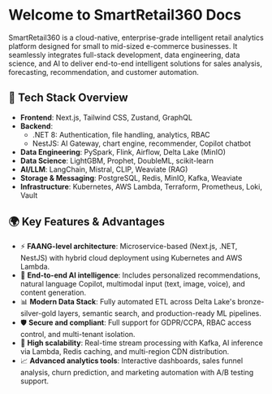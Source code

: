 # Welcome to SmartRetail360 Docs

SmartRetail360 is a cloud-native, enterprise-grade intelligent retail analytics platform designed for small to mid-sized e-commerce businesses. It seamlessly integrates full-stack development, data engineering, data science, and AI to deliver end-to-end intelligent solutions for sales analysis, forecasting, recommendation, and customer automation.

## 🔧 Tech Stack Overview

- **Frontend**: Next.js, Tailwind CSS, Zustand, GraphQL
- **Backend**:
    - .NET 8: Authentication, file handling, analytics, RBAC
    - NestJS: AI Gateway, chart engine, recommender, Copilot chatbot
- **Data Engineering**: PySpark, Flink, Airflow, Delta Lake (MinIO)
- **Data Science**: LightGBM, Prophet, DoubleML, scikit-learn
- **AI/LLM**: LangChain, Mistral, CLIP, Weaviate (RAG)
- **Storage & Messaging**: PostgreSQL, Redis, MinIO, Kafka, Weaviate
- **Infrastructure**: Kubernetes, AWS Lambda, Terraform, Prometheus, Loki, Vault

## 🌍 Key Features & Advantages

- ⚡ **FAANG-level architecture**: Microservice-based (Next.js, .NET, NestJS) with hybrid cloud deployment using Kubernetes and AWS Lambda.
- 🧠 **End-to-end AI intelligence**: Includes personalized recommendations, natural language Copilot, multimodal input (text, image, voice), and content generation.
- 📊 **Modern Data Stack**: Fully automated ETL across Delta Lake's bronze-silver-gold layers, semantic search, and production-ready ML pipelines.
- 🛡 **Secure and compliant**: Full support for GDPR/CCPA, RBAC access control, and multi-tenant isolation.
- 🚀 **High scalability**: Real-time stream processing with Kafka, AI inference via Lambda, Redis caching, and multi-region CDN distribution.
- 📈 **Advanced analytics tools**: Interactive dashboards, sales funnel analysis, churn prediction, and marketing automation with A/B testing support.
